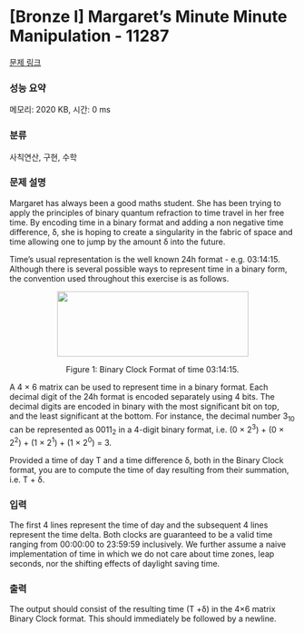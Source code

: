 # [Bronze I] Margaret’s Minute Minute Manipulation - 11287 

[문제 링크](https://www.acmicpc.net/problem/11287) 

### 성능 요약

메모리: 2020 KB, 시간: 0 ms

### 분류

사칙연산, 구현, 수학

### 문제 설명

<p>Margaret has always been a good maths student. She has been trying to apply the principles of binary quantum refraction to time travel in her free time. By encoding time in a binary format and adding a non negative time difference, δ, she is hoping to create a singularity in the fabric of space and time allowing one to jump by the amount δ into the future.</p>

<p>Time’s usual representation is the well known 24h format - e.g. 03:14:15. Although there is several possible ways to represent time in a binary form, the convention used throughout this exercise is as follows.</p>

<p style="text-align:center"><img alt="" src="" style="height:115px; width:337px"></p>

<p style="text-align:center">Figure 1: Binary Clock Format of time 03:14:15.</p>

<p>A 4 × 6 matrix can be used to represent time in a binary format. Each decimal digit of the 24h format is encoded separately using 4 bits. The decimal digits are encoded in binary with the most significant bit on top, and the least significant at the bottom. For instance, the decimal number 3<sub>10</sub> can be represented as 0011<sub>2</sub> in a 4-digit binary format, i.e. (0 × 2<sup>3</sup>) + (0 × 2<sup>2</sup>) + (1 × 2<sup>1</sup>) + (1 × 2<sup>0</sup>) = 3.</p>

<p>Provided a time of day T and a time difference δ, both in the Binary Clock format, you are to compute the time of day resulting from their summation, i.e. T + δ.</p>

### 입력 

 <p>The first 4 lines represent the time of day and the subsequent 4 lines represent the time delta. Both clocks are guaranteed to be a valid time ranging from 00:00:00 to 23:59:59 inclusively. We further assume a naive implementation of time in which we do not care about time zones, leap seconds, nor the shifting effects of daylight saving time.</p>

### 출력 

 <p>The output should consist of the resulting time (T +δ) in the 4×6 matrix Binary Clock format. This should immediately be followed by a newline.</p>

